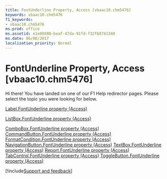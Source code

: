 ```yaml
---
title: FontUnderline Property, Access [vbaac10.chm5476]
keywords: vbaac10.chm5476
f1_keywords:
- vbaac10.chm5476
ms.prod: office
ms.assetid: e1e00888-beaf-47da-91fd-f32f68741348
ms.date: 06/08/2017
localization_priority: Normal
---
```



# FontUnderline Property, Access [vbaac10.chm5476]

Hi there! You have landed on one of our F1 Help redirector pages. Please select the topic you were looking for below.

[Label.FontUnderline property (Access)](http://msdn.microsoft.com/library/0d087af3-06a3-7404-cc02-8d4bc8965c6d%28Office.15%29.aspx)

[ListBox.FontUnderline property (Access)](http://msdn.microsoft.com/library/1b89f608-9d05-015c-b7a5-8f7f9e3ec271%28Office.15%29.aspx)

[ComboBox.FontUnderline property (Access)](http://msdn.microsoft.com/library/54ee770c-4e75-fbc7-0453-99fc2c2456c1%28Office.15%29.aspx)
[CommandButton.FontUnderline property (Access)](http://msdn.microsoft.com/library/1882cbe8-3e22-9224-bb18-a5f3aa9cf737%28Office.15%29.aspx)
[FormatCondition.FontUnderline property (Access)](http://msdn.microsoft.com/library/bb70c197-8c17-2e31-23e9-c97f58cd434b%28Office.15%29.aspx)
[NavigationButton.FontUnderline property (Access)](http://msdn.microsoft.com/library/e5839cc1-d600-d46b-0433-d50aaadd79ca%28Office.15%29.aspx)
[TextBox.FontUnderline property (Access)](http://msdn.microsoft.com/library/67bf0551-21c0-73cd-9418-dc7b3582f53c%28Office.15%29.aspx)
[Report.FontUnderline property (Access)](http://msdn.microsoft.com/library/37f62220-069d-939d-7ad0-e9f25ae6bf36%28Office.15%29.aspx)
[TabControl.FontUnderline property (Access)](http://msdn.microsoft.com/library/d19bccfa-4618-d95e-7467-eee15ba59336%28Office.15%29.aspx)
[ToggleButton.FontUnderline property (Access)](http://msdn.microsoft.com/library/fef06d9f-f21f-a753-9822-f1e823ab10b4%28Office.15%29.aspx)

[!include[Support and feedback](~/includes/feedback-boilerplate.md)]